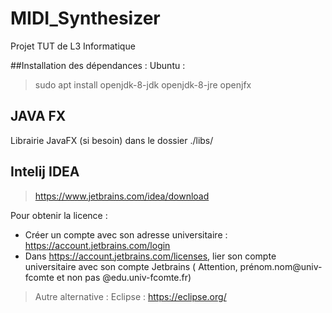 # MIDI_Synthesizer

Projet TUT de L3 Informatique

##Installation des dépendances :
Ubuntu :
>sudo apt install openjdk-8-jdk openjdk-8-jre openjfx

## JAVA FX
Librairie JavaFX (si besoin) dans le dossier ./libs/

## Intelij IDEA
> https://www.jetbrains.com/idea/download

Pour obtenir la licence : 
  - Créer un compte avec son adresse universitaire : https://account.jetbrains.com/login
  - Dans https://account.jetbrains.com/licenses, lier son compte universitaire avec son compte Jetbrains ( Attention, prénom.nom@univ-fcomte et non pas @edu.univ-fcomte.fr)

> Autre alternative : Eclipse : https://eclipse.org/
